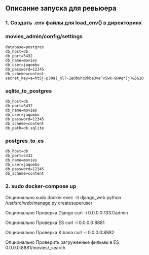 ## Описание запуска для ревьюера
### 1. Создать .env файлы для load_env() в директориях 


### movies_admin/config/settings 
    database=postgres
    db_host=db
    db_port=5432
    db_name=movies
    db_user=jaqombo
    db_password=12345
    db_scheme=content
    secret_key=a=ht5j-p30a(_nl7-1e0buhc@kba3ve^v5wk-9@#q*)j)&5&10
    
### sqlite_to_postgres
    db_host=db 
    db_port=5432 
    db_name=movies 
    db_user=jaqombo
    db_password=12345 
    db_scheme=content 
    db_path=db.sqlite 
       
### postgres_to_es
    db_host=db
    db_port=5432
    db_name=movies
    db_user=jaqombo
    db_password=12345
    db_scheme=content
    
### 2. sudo docker-compose up 

Опционально sudo docker exec -it django_web python /usr/src/web/manage.py createsuperuser
 
Опционально Проверка Django curl -i 0.0.0.0:1337/admin

Опционально Проверка ES curl -i 0.0.0.0:8881

Опционально Проверка Kibana curl -i 0.0.0.0:8882

Опционально Проверить загруженные фильмы в ES 0.0.0.0:8881/movies/_search